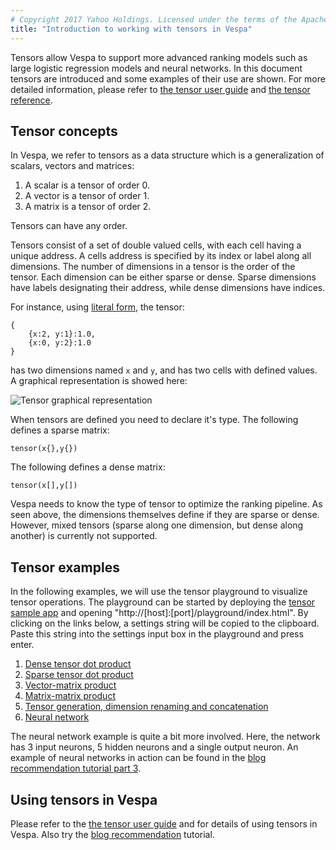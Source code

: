 ```yaml
---
# Copyright 2017 Yahoo Holdings. Licensed under the terms of the Apache 2.0 license. See LICENSE in the project root.
title: "Introduction to working with tensors in Vespa"
---
```


Tensors allow Vespa to support more advanced ranking models such as large
logistic regression models and neural networks. In this document tensors are
introduced and some examples of their use are shown. For more detailed
information, please refer to [the tensor user guide](tensor-user-guide.html)
and [the tensor reference](reference/tensor.html).

## Tensor concepts

In Vespa, we refer to tensors as a data structure which is a generalization of
scalars, vectors and matrices:

1. A scalar is a tensor of order 0.
1. A vector is a tensor of order 1.
1. A matrix is a tensor of order 2.

Tensors can have any order.

Tensors consist of a set of double valued cells, with each cell having a unique
address. A cells address is specified by its index or label along all
dimensions. The number of dimensions in a tensor is the order of the tensor.
Each dimension can be either sparse or dense. Sparse dimensions have labels
designating their address, while dense dimensions have indices.

For instance, using [literal form](reference/tensor.html), the tensor:

    {
        {x:2, y:1}:1.0,
        {x:0, y:2}:1.0
    }

has two dimensions named `x` and `y`, and has two cells with defined values. A
graphical representation is showed here:

![Tensor graphical representation](img/tensor-guide.png)

When tensors are defined you need to declare it's type. The following defines a
sparse matrix:

    tensor(x{},y{})

The following defines a dense matrix:

    tensor(x[],y[])

Vespa needs to know the type of tensor to optimize the ranking pipeline.  As
seen above, the dimensions themselves define if they are sparse or dense.
However, mixed tensors (sparse along one dimension, but dense along another) is
currently not supported.

## Tensor examples

In the following examples, we will use the tensor playground to visualize
tensor operations. The playground can be started by deploying the [tensor sample app](https://github.com/vespa-engine/sample-apps/tree/master/basic-search-tensor) and opening "http://[host]:[port]/playground/index.html". By clicking
on the links below, a settings string will be copied to the clipboard. Paste
this string into the settings input box in the playground and press enter.

<script>
function copyToClipboard(text) {
    var textarea = document.createElement("textarea");
    textarea.value = text;
    document.body.appendChild(textarea);
    textarea.select();
    document.execCommand('copy');
    document.body.removeChild(textarea);
}
</script>

1. <a href="#dense_dot_product" onclick="copyToClipboard('N4KABGBEBmBOCGBbApgZ0gLjAbXBMo++kA9gA6ZQDGJiKAdgC6QA0eRkZ8CilhRxRsgAezLJAAiyeqmRghMkrDAATEozBlYJFQFcqzdvgC+R42yL8O5SpABu3AJbwARgBtkrIxE7ckfb2J6JE9xAEEvAUEATzJQqAVUJQAKYWwAZgBdAEpIqKgHN114yGBgYQwARmMMAAYAOmrIQNMicyMrYhtxB1hnd08LAV8eAPyoYJRbACE8qMhGWJLElLSs3KH5wuLbMoramobKlnKqw-qAJmNmqNaTTYJA0gpxES00VEcSejniLlGsJ0OJMSr8OG9YB8vj9wmAAFRgWYtMwPIFQbpQCFQ75gqD-fyAwI+EG2XE+LGoT448SoXSIZJhOHTXLItqop4YyAUqk-B4+fG8QnjSAk8RkzHCd6U6G2SF6KjIZIAKxIjnoDJYiM10FSLGi2VScP12U1tMQLNuZjwmRAxiAA')">Dense tensor dot product</a>
1. <a href="#sparse_dot_product" onclick="copyToClipboard('N4KABGBEBmBOCGBbApgZ0gLjAbXBMo++kA9gA6ZQDGJiKAdgC6QA0eRkZ8CilhRxRsgAezLJADKXWKmRgh9VCVhgAJiUZgysEqoCuVZu3wBfYybZF+HcpUgA3bgEt4AIwA2yVsYiduSPh9ieiQvcQBBbwFBAE8yMKgFJVgACmFgEwBKKOioR3c9BMhgYGEMAEYTDAAGADpKyCCzIgtja2JbcUdYFw8vSwE-HkDcqBCUOwAhHOjIRjiipOU0jOyB2fzCuxKy6qq68pZSiv3agCYTRujm03WCINIKcRFtNFQnEnoZ4mkArHaOOMit8OC9YG8Pl8ImAAFRgaZNcx3AFQTpQMEQz4gqC-Xj-IK+IF2bG+DGod5Y8SoPSIFLhGGTFhgYTZREtZEPNGQMkUr53Xy4ka5SBE8Qk9HCV7kyF2cH6KjIFIAKxITnodKZjLA0DSLBimTSMP1mSZ1MQrOu5jwAF0QCYgA')">Sparse tensor dot product</a>
1. <a href="#vector_matrix_product" onclick="copyToClipboard('N4KABGBEBmBOCGBbApgZ0gLjAbXBMo++kA9gA6ZQDGJiKAdgC6QA0eRkZ8CilhRxRsgAezLJABqyKoxKwAtIniNYAS2FgysEgBMArjIB0kdvgC+ps2yL8O5SpABu3VfABGAG2StTETtyQ+X2J6JG9xCR8BQQBPMnCoIXpUOQAKYWwAZgBdAEoo6KhnDz0EyGBgYQwABjMawwBWFkqMAEY66sbmqoAmDsazE2iLIitTW2J7cWc1dy8Cji4eIMKoUJQHAFkFgUhGOLKklNhUqizslgyc-OtCp3gSsoqqGsuajuaX6rf2+tbP169fo9AH-Kq1Nqgn51VqGf7AF5gjB9NqGEEI5FvCHol4gqq-HpwgF45F1Ql9IYCEbmW4QCZ+KZQERaNCoVQkeg7PxLQJYekhMIOLnEZmwVnszniVB6RCpCRgABUYE2LDAwnywWpEDGNmCpAo4hodGQTGF-mWfOCfiEogcADkSEIwIwABbKZ0u5BgOQ6ZCwb3QMCIPQeRiqMgeVRUZQSsA6EhoegAckYQeUQlghjAAElU6pUB6vTpVAw2RznSQwNLEN7HH6Pe6lIwM6hjJrLLSCHrGZBReKOWaebxLatIOsysK-H3UGXJVBq6lNoqwBJVerKaMO+NuwamcIWTOJYOAsOu6Px0LOxxp7OHGL9FRkKkAFYkVT0OWqlVgaDpFgxXJ0mXADclVas1w1YZLDwbIQDMIA')">Vector-matrix product</a>
1. <a href="#matrix_matrix_product" onclick="copyToClipboard('N4KABGBEBmBOCGBbApgZ0gLjAbXBMo++kA9gA6ZQDGJiKAdgC6QA0eRkZ8CilhRxRsgAezLJACiwpGQA2yMCWhh4YRPEawAlsIC06zTrBlYJACYBXKowB0kdvgC+Dx2yL8O5SpABu3LfAARvKsDhCc3Eh8YcT0SMjeAIKhAoIAnmQJ4kL0qCSwABTCwK5pJQCUKalQfrIWWVDAADr0wMIYAAwsaZ2OnSwtbf09AIx9HTYjA63tUz0dfVODs90YY2uTLY72qc5Erg4exF7iftpBIW4CETzR1VBxKN4AQlWpkIwZDR-IufkFZVcAC8Km9rrV6t5mq15iwgb1+oNYfD1ksYWs4QiJmjgKNMajNvRtjE9k4rhAjuETlARCY0KgtCR6GDwlxblhKbF4t4WcRabB6YzmeJEmAAFRgV4klzkggxUgUcT8wVM3k3KIcmLhR7fXnhZWoBmq8SoCyIAqiiXPFhgNKVaX7WWchXeA1G5my1mRXia+6QHU8z184R0w1C7wCyxUZAFABWJC09AtLGt0CK3XKRTFdvKLFNiAzOwEpIgpIAuiBHEA')">Matrix-matrix product</a>
1. <a href="#tensor_generation" onclick="copyToClipboard('N4KABGBEBmBOCGBbApgZ0gLjAbXBMo++kA9gA6ZQDGJiKAdgC6QA0eRkZ8CilhRxRsgAezLJADEEsABVk9VCVhgA5vOQJGASxL0WYACZaGqHfTCx5SLfRVh49A2Br0q8IfXdnI7fAF9fPzYifg5ySkgRMktUU11WXwhObiQ+ROJPFAiAQQSBYiiYuPoIj0VYAAotbABmAF0ASiqGn3yAoiDfUOJw8UK0YryBZJ40-KTM5AiAISH8yOFoge9xMqUq7AAmRqqAahqW9Pb-YPxupN6oftjvU44uUaxzjKQp8QBhOeHrwfEXN0YFWyLGmLC0hzagTuBHSpAofUWRVusIeqSe6QmrwiXw4PxWUEskwq730Wn0wghAmOEGOdRAfiAA')">Tensor generation, dimension renaming and concatenation</a>
1. <a href="#neural_network" onclick="copyToClipboard('N4KABGBEBmBOCGBbApgZ0gLjAbXBMo++kA9gA6ZQDGJiKAdgC6QA0eRkZ8CilhRxRsgAezLJAByyAK4IANmHrJGAdxKwA1mBFIyc5JHb4AvkeNsi-DuUqQAbtwCW8AEb7WRiJ25I+n4vRIBuKO9GTSzBYCXowAnmTBUEL0qOoAFKHhjNgAzAC6AJQe0V4OctKJkMDAmREYAAzGDQB0AIwsNWF1rU31bR21jBgATL1txobRpkTmRlbENuIOsM5uBlEcXDx+JVCBKLYqABaOACanyPTFJZBxCbbJqbAZXdn5LCfnl9gArIXX0Xs8HKlWqnwu9AaLEGDSaAFo+gB2VoADgAnMMOuDLhh2jDGrjmmi0a1hiisWcISNoa9YS16gAWBmoilfSE5GlZOkItoo4YMjnAbGQhmcuoEvr1fnE1lU+pioY9FoANhRiJRP1lOLxtKVcNazWV-J+5KFlJxmJhSr6wxyyplZrZGA5VrGyp+iMRosdVNFrpaPzR7tNwqhMNGGH1zR+TOV3tDOq5EZtaPqjK1kMttOTbWVytamp9OJd2aaBq9rRyIfNIoVIzGOVaAp+E380xMGwI-lIFCWTlc7k7Xi2viw8w4+0qLmFAIEt3ilUe6WFv3+Q+IZQqtjBNbpNpRUsRGdxYylHsLoZzafq+ePOTGw3zrXaRZF8L6rTz9TRramZk745QIsUDLKsg7diOvBjv4XiToc0ChMCs4cHci6XE8aQrn8LAIYEcjYK0a4wSBwJbuIO5OvKuHAtyyrNHyPyqse7TUXI3LPtGPzDOqx6Yqx3KSo2aJHq+zo4YhbEEjknGIo+x6ivxBI8naiI5Iiv4CO2ECzJY3bAUCKwDusEE+FBXa7JAcHiC4rHIYIC4POh6SsQRREWZuoLAIpp7uoiyqNJMmn-nMem9tQtAMJEJnbNBFlCKItgAGKOLAqCMGAcjwLEyCwGA8BUIwjgOIVJCQoFMzBbpgL6SIZCwGgqCOKVdneDF5k3FZUB2V4tX1agjXNeIqDSIgLxZGAABUYDHDWLBgIMBRgAA1GA041uVJiVfggE9rYvUNU1Vzrq1o7tYCnWQJl2WwK03VQPt-WHbY9XlGkw2jYMk3TcKc0Lctq3CkUbZbRAO01cIdUHc1x2QTsHVBLYwJCLAgSFXYyAAPpXTlt3rj1EN9QNVziC90hpMIKgY3o0ioBjLhjREc0zWyc1rSz82vAUQN-jMAGhbYNB0JcUWArDsU3PFYhQMleEZVlOV5QVRXwCVZXA7zIXVWFkAPUTLVi2dc4XXdOsE1DxNQO9aTYzdX0qKxc2A-9NkSRt2kg4bXjg5Dj3Q9Fp2AbBCPiDbwwm7rT1DY4ADmiAkGcb0jdb8u21N9sSY7NaLStLt4dzQUa1Vc76YLkX66ZcOApLSUSWACD0FoqA0PVGBu2AWnt3zWt7WbvtHf7ZmB3swddXj9293rQ1J6H+cVXPYB5CAxhAA')">Neural network</a>

The neural network example is quite a bit more involved. Here, the network has
3 input neurons, 5 hidden neurons and a single output neuron. An example of
neural networks in action can be found in the [blog recommendation tutorial
part 3](tutorials/blog-recommendation-nn.html).


## Using tensors in Vespa

Please refer to the [the tensor user guide](tensor-user-guide.html) and for
details of using tensors in Vespa.  Also try the [blog
recommendation](tutorials/blog-recommendation.html) tutorial.

